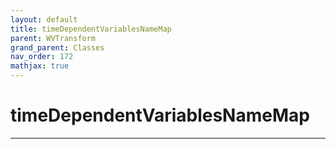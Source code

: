 ```yaml
---
layout: default
title: timeDependentVariablesNameMap
parent: WVTransform
grand_parent: Classes
nav_order: 172
mathjax: true
---
```


#  timeDependentVariablesNameMap




---

